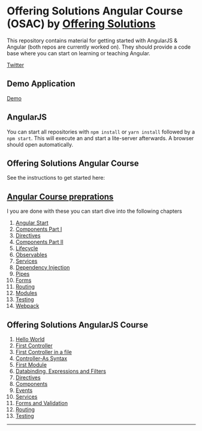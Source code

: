 # Offering Solutions Angular Course (OSAC) by [Offering Solutions](https://offering.solutions/)

This repository contains material for getting started with AngularJS & Angular (both repos are currently worked on). They should provide a code base where you can start on learning or teaching Angular.

[Twitter](https://twitter.com/FabianGosebrink/)

## Demo Application

[Demo](http://foodapi4demo.azurewebsites.net/)

## AngularJS

You can start all repositories with `npm install` or `yarn install` followed by a `npm start`. This will execute an  and start a lite-server afterwards. A browser should open automatically.

## Offering Solutions Angular Course

See the instructions to get started here:

## [Angular Course preprations](https://github.com/FabianGosebrink/Offering-Solutions-Angular-Course/tree/master/Angular-Tutorial)

I you are done with these you can start dive into the following chapters

1. [Angular Start](https://github.com/FabianGosebrink/Offering-Solutions-Angular-Course/tree/master/Angular-Course/00_AngularStart)
2. [Components Part I](https://github.com/FabianGosebrink/Offering-Solutions-Angular-Course/tree/master/Angular-Course/01_Components_Part_I)
3. [Directives](https://github.com/FabianGosebrink/Offering-Solutions-Angular-Course/tree/master/Angular-Course/02_Directives)
4. [Components Part II](https://github.com/FabianGosebrink/Offering-Solutions-Angular-Course/tree/master/Angular-Course/03_Components_Part_II)
5. [Lifecycle](https://github.com/FabianGosebrink/Offering-Solutions-Angular-Course/tree/master/Angular-Course/04_Lifecycle)
6. [Observables](https://github.com/FabianGosebrink/Offering-Solutions-Angular-Course/tree/master/Angular-Course/05_Observables)
7. [Services](https://github.com/FabianGosebrink/Offering-Solutions-Angular-Course/tree/master/Angular-Course/06_Services)
8. [Dependency Injection](https://github.com/FabianGosebrink/Offering-Solutions-Angular-Course/tree/master/Angular-Course/07_DependencyInjection)
9. [Pipes](https://github.com/FabianGosebrink/Offering-Solutions-Angular-Course/tree/master/Angular-Course/08_Pipes)
10. [Forms](https://github.com/FabianGosebrink/Offering-Solutions-Angular-Course/tree/master/Angular-Course/09_Forms)
11. [Routing](https://github.com/FabianGosebrink/Offering-Solutions-Angular-Course/tree/master/Angular-Course/10_Routing)
12. [Modules](https://github.com/FabianGosebrink/Offering-Solutions-Angular-Course/tree/master/Angular-Course/11_Modules)
13. [Testing](https://github.com/FabianGosebrink/Offering-Solutions-Angular-Course/tree/master/Angular-Course/12_Testing)
14. [Webpack](https://github.com/FabianGosebrink/Offering-Solutions-Angular-Course/tree/master/Angular-Course/13_Webpack)

## Offering Solutions AngularJS Course

1. [Hello World](#)
2. [First Controller](#)
3. [First Controller in a file](#)
4. [Controller-As Syntax](#)
5. [First Module](#)
6. [Databinding, Expressions and Filters](#)
7. [Directives](#)
8. [Components](#)
9. [Events](#)
10. [Services](#)
11. [Forms and Validation](#)
12. [Routing](#)
13. [Testing](#)

<hr/>

